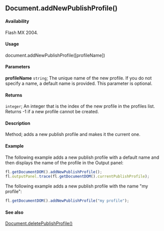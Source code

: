 ## Document.addNewPublishProfile()

#### Availability

Flash MX 2004.

#### Usage

document.addNewPublishProfile([profileName])

#### Parameters

**profileName** `string`; The unique name of the new profile. If you do not specify a name, a default name is provided. This parameter is optional.

#### Returns

`integer`; An integer that is the index of the new profile in the profiles list. Returns -1 if a new profile cannot be created.

#### Description

Method; adds a new publish profile and makes it the current one.

#### Example

The following example adds a new publish profile with a default name and then displays the name of the profile in the Output panel:

```javascript
fl.getDocumentDOM().addNewPublishProfile();
fl.outputPanel.trace(fl.getDocumentDOM().currentPublishProfile);
```

The following example adds a new publish profile with the name "my profile":

```javascript
fl.getDocumentDOM().addNewPublishProfile("my profile");
```

#### See also

[Document.deletePublishProfile()](../Document_object/Document42.md)

